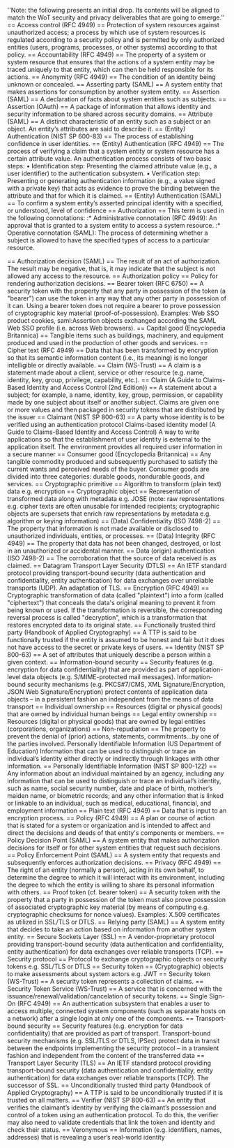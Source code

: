 ''Note: the following presents an initial drop. Its contents will be aligned to match the WoT security and privacy deliverables that are going to emerge.''
== Access control (RFC 4949) ==
Protection of system resources against unauthorized access; a process by which use of system resources is regulated according to a security policy and is permitted by only authorized entities (users, programs, processes, or other systems) according to that policy.
== Accountability (RFC 4949) == 
The property of a system or system resource that ensures that the actions of a system entity may be traced uniquely to that entity, which can then be held responsible for its actions. 
== Anonymity (RFC 4949) ==
The condition of an identity being unknown or concealed.
== Asserting party (SAML) == 
A system entity that makes assertions for consumption by another system entity.
== Assertion (SAML) ==
A declaration of facts about system entities such as subjects.
== Assertion (OAuth) ==
A package of information that allows identity and security information to be shared across security domains.
== Attribute (SAML) ==
A distinct characteristic of an entity such as a subject or an object. An entity’s attributes are said to describe it.
== (Entity) Authentication (NIST SP 600-83) ==
The process of establishing confidence in user identities.
== (Entity) Authentication (RFC 4949) ==
The process of verifying a claim that a system entity or system resource has a certain attribute value. An authentication process consists of two basic steps:
•	Identification step: Presenting the claimed attribute value (e.g., a user identifier) to the authentication subsystem.
•	Verification step: Presenting or generating authentication information (e.g., a value signed with a private key) that acts as evidence to prove the binding between the attribute and that for which it is claimed.
== (Entity) Authentication (SAML) ==
To confirm a system entity’s asserted principal identity with a specified, or understood, level of confidence
== Authorization ==
This term is used in the following connotations:
:* Administrative connotation (RFC 4949): An approval that is granted to a system entity to access a system resource.
:* Operative connotation (SAML): The process of determining whether a subject is allowed to have the specified types of access to a particular resource.

== Authorization decision (SAML) ==
The result of an act of authorization. The result may be negative, that is, it may indicate that the subject is not allowed any access to the resource.
== Authorization policy ==
Policy for rendering authorization decisions.
== Bearer token (RFC 6750) ==
A security token with the property that any party in possession of the token (a "bearer") can use the token in any way that any other party in possession of it can. Using a bearer token does not require a bearer to prove possession of cryptographic key material (proof-of-possession). Examples: Web SSO product cookies, saml:Assertion objects exchanged according the SAML Web SSO profile (i.e. across Web browsers).
== Capital good (Encyclopedia Britannica) ==
Tangible items such as buildings, machinery, and equipment produced and used in the production of other goods and services.
== Cipher text (RFC 4949) ==
Data that has been transformed by encryption so that its semantic information content (i.e., its meaning) is no longer intelligible or directly available.
== Claim (WS-Trust) ==
A claim is a statement made about a client, service or other resource (e.g. name, identity, key, group, privilege, capability, etc.).
== Claim (A Guide to Claims-Based Identity and Access Control (2nd Edition)) ==
A statement about a subject; for example, a name, identity, key, group, permission, or capability made by one subject about itself or another subject. Claims are given one or more values and then packaged in security tokens that are distributed by the issuer 
== Claimant (NIST SP 800-63) ==
A party whose identity is to be verified using an authentication protocol
Claims-based identity model (A Guide to Claims-Based Identity and Access Control)
A way to write applications so that the establishment of user identity is external to the application itself. The environment provides all required user information in a secure manner
== Consumer good (Encyclopedia Britannica) ==
Any tangible commodity produced and subsequently purchased to satisfy the current wants and perceived needs of the buyer. Consumer goods are divided into three categories: durable goods, nondurable goods, and services.
== Cryptographic primitive ==
Algorithm to transform (plain text) data e.g. encryption
== Cryptographic object ==
Representation of transformed data along with metadata e.g. JOSE (note: raw representations e.g. cipher texts are often unusable for intended recipients; cryptographic objects are supersets that enrich raw representations by metadata e.g. algorithm or keying information)
== (Data) Confidentiality (ISO 7498-2) ==
The property that information is not made available or disclosed to unauthorized individuals, entities, or processes.
== (Data) Integrity (RFC 4949) ==
The property that data has not been changed, destroyed, or lost in an unauthorized or accidental manner.
== Data (origin) authentication (ISO 7498-2) ==
The corroboration that the source of data received is as claimed.
== Datagram Transport Layer Security (DTLS) ==
An IETF standard protocol providing transport-bound security (data authentication and confidentiality, entity authentication) for data exchanges over unreliable transports (UDP). An adaptation of TLS.
== Encryption (RFC 4949) == 
Cryptographic transformation of data (called "plaintext") into a form (called "ciphertext") that conceals the data's original meaning to prevent it from being known or used. If the transformation is reversible, the corresponding reversal process is called "decryption", which is a transformation that restores encrypted data to its original state.
== Functionally trusted third party (Handbook of Applied Cryptography) ==
A TTP is said to be functionally trusted if the entity is assumed to be honest and fair but it does not have access to the secret or private keys of users.
== Identity (NIST SP 800-63) ==
A set of attributes that uniquely describe a person within a given context.
== Information-bound security ==
Security features (e.g. encryption for data confidentiality) that are provided as part of application-level data objects (e.g. S/MIME-protected mail messages). Information-bound security mechanisms (e.g. PKCS#7/CMS, XML Signature/Encryption, JSON Web Signature/Encryption) protect contents of application data objects – in a persistent fashion an independent from the means of data transport
== Individual ownership ==
Resources (digital or physical goods) that are owned by individual human beings
== Legal entity ownership ==
Resources (digital or physical goods) that are owned by legal entities (corporations, organizations)
== Non-repudiation ==
The property to prevent the denial of (prior) actions, statements, commitments...by one of the parties involved.
Personally Identifiable Information (US Department of Education)
Information that can be used to distinguish or trace an individual’s identity either directly or indirectly through linkages with other information.
== Personally Identifiable Information (NIST SP 800-122) ==
Any information about an individual maintained by an agency, including any information that can be used to distinguish or trace an individual‘s identity, such as name, social security number, date and place of birth, mother‘s maiden name, or biometric records; and any other information that is linked or linkable to an individual, such as medical, educational, financial, and employment information
== Plain text (RFC 4949) ==
Data that is input to an encryption process. 
== Policy (RFC 4949) ==
A plan or course of action that is stated for a system or organization and is intended to affect and direct the decisions and deeds of that entity's components or members. 
== Policy Decision Point (SAML) ==
A system entity that makes authorization decisions for itself or for other system entities that request such decisions.
== Policy Enforcement Point (SAML) ==
A system entity that requests and subsequently enforces authorization decisions.
== Privacy (RFC 4949) ==
The right of an entity (normally a person), acting in its own behalf, to determine the degree to which it will interact with its environment, including the degree to which the entity is willing to share its personal information with others. 
== Proof token (cf. bearer token) ==
A security token with the property that a party in possession of the token must also prove possession of associated cryptographic key material (by means of computing e.g. cryptographic checksums for nonce values). Examples: X.509 certificates as utilized in SSL/TLS or DTLS.
== Relying party (SAML) ==
A system entity that decides to take an action based on information from another system entity.
== Secure Sockets Layer (SSL) ==
A vendor-proprietary protocol providing transport-bound security (data authentication and confidentiality, entity authentication) for data exchanges over reliable transports (TCP).
== Security protocol ==
Protocol to exchange cryptographic objects or security tokens e.g. SSL/TLS or DTLS
== Security token ==
(Cryptographic) objects to make assessments about system actors e.g. JWT
== Security token (WS-Trust) ==
A security token represents a collection of claims.
== Security Token Service (WS-Trust) ==
A service that is concerned with the issuance/renewal/validation/cancelation of security tokens.
== Single Sign-On (RFC 4949) ==
An authentication subsystem that enables a user to access multiple, connected system components (such as separate hosts on a network) after a single login at only one of the components.
== Transport-bound security ==
Security features (e.g. encryption for data confidentiality) that are provided as part of transport. Transport-bound security mechanisms (e.g. SSL/TLS or DTLS, IPSec) protect data in transit between the endpoints implementing the security protocol – in a transient fashion and independent from the content of the transferred data
== Transport Layer Security (TLS) ==
An IETF standard protocol providing transport-bound security (data authentication and confidentiality, entity authentication) for data exchanges over reliable transports (TCP). The successor of SSL.
== Unconditionally trusted third party (Handbook of Applied Cryptography) ==
A TTP is said to be unconditionally trusted if it is trusted on all matters.
== Verifier (NIST SP 800-63) ==
An entity that verifies the claimant’s identity by verifying the claimant’s possession and control of a token using an authentication protocol. To do this, the verifier may also need to validate credentials that link the token and identity and check their status.
== Veronymous ==
Information (e.g. identifiers, names, addresses) that is revealing a user’s real-world identity
